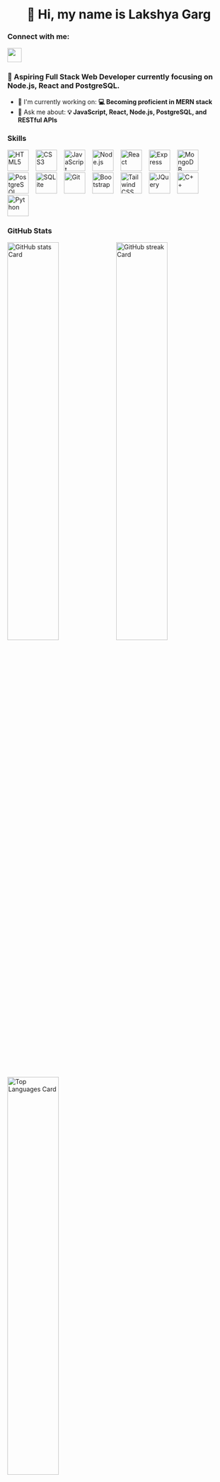<div id="toc">
  <ul align="center" style="list-style: none">
    <summary>
      <h1>
        👋 Hi, my name is Lakshya Garg
      </h1>
    </summary>
  </ul>
</div>

**<h3 align="left">Connect with me:</h3>** 
<p align="left"><a href="https://www.linkedin.com/in/lakshya-garg23" target="_blank"><img src="https://img.shields.io/badge/LinkedIn-0077B5?style=for-the-badge&logo=linkedin&logoColor=white" height="32" style="margin-right: 8px"></a></p>

 **<h3 align="left">🚀 Aspiring Full Stack Web Developer currently focusing on Node.js, React and PostgreSQL.</h3>**


- 💼 I'm currently working on: **💻 Becoming proficient in MERN stack**
- 💬 Ask me about: **💡 JavaScript, React, Node.js, PostgreSQL, and RESTful APIs**

 **<h3 align="left">Skills</h3>**

<p align="left"><img src="https://cdn.jsdelivr.net/gh/devicons/devicon@latest/icons/html5/html5-original-wordmark.svg" height="48" alt="HTML5" style="margin-right: 12px"> <img src="https://cdn.jsdelivr.net/gh/devicons/devicon@latest/icons/css3/css3-original-wordmark.svg" height="48" alt="CSS3" style="margin-right: 12px"> <img src="https://skillicons.dev/icons?i=javascript" height="48" alt="JavaScript" style="margin-right: 12px"> <img src="https://cdn.jsdelivr.net/gh/devicons/devicon@latest/icons/nodejs/nodejs-original-wordmark.svg" height="48" alt="Node.js" style="margin-right: 12px"> <img src="https://cdn.jsdelivr.net/gh/devicons/devicon@latest/icons/react/react-original-wordmark.svg" height="48" alt="React" style="margin-right: 12px"> <img src="https://cdn.jsdelivr.net/gh/devicons/devicon/icons/express/express-original.svg" height="48" alt="Express" style="margin-right: 12px"> <img src="https://cdn.jsdelivr.net/gh/devicons/devicon@latest/icons/mongodb/mongodb-original-wordmark.svg" height="48" alt="MongoDB" style="margin-right: 12px"> <img src="https://cdn.jsdelivr.net/gh/devicons/devicon/icons/postgresql/postgresql-original.svg" height="48" alt="PostgreSQL" style="margin-right: 12px"> <img src="https://cdn.jsdelivr.net/gh/devicons/devicon/icons/sqlite/sqlite-original.svg" height="48" alt="SQLite" style="margin-right: 12px"> <img src="https://cdn.jsdelivr.net/gh/devicons/devicon/icons/git/git-original.svg" height="48" alt="Git" style="margin-right: 12px"> <img src="https://skillicons.dev/icons?i=bootstrap" height="48" alt="Bootstrap" style="margin-right: 12px"> <img src="https://skillicons.dev/icons?i=tailwind" height="48" alt="Tailwind CSS" style="margin-right: 12px"> <img src="https://skillicons.dev/icons?i=jquery" height="48" alt="JQuery" style="margin-right: 12px"> <img src="https://cdn.jsdelivr.net/gh/devicons/devicon/icons/cplusplus/cplusplus-original.svg" height="48" alt="C++" style="margin-right: 12px"> <img src="https://cdn.jsdelivr.net/gh/devicons/devicon/icons/python/python-original.svg" height="48" alt="Python" style="margin-right: 12px"></p>

 **<h3 align="left">GitHub Stats</h3>**

<p align="left">
  <img width="48%" src="https://github-readme-stats.vercel.app/api?username=lakshyagrg23&theme=react&hide_title=false&hide_rank=false&show_icons=false&include_all_commits=false&count_private=true&line_height=23" alt="GitHub stats Card" />
  <img width="48%" src="https://streak-stats.demolab.com/?user=lakshyagrg23&theme=react&hide_border=false&date_format=M+j%5B%2C+Y%5D&mode=daily&hide_total_contributions=false&hide_current_streak=false&hide_longest_streak=false&card_height=200" alt="GitHub streak Card" />
</p>
<p><img width="48%" src="https://github-readme-stats.vercel.app/api/top-langs?username=lakshyagrg23&theme=react&hide_title=false&layout=compact&langs_count=6&hide_progress=false&card_width=400&cache_seconds=1800" alt="Top Languages Card" />
</p>
<br>
<!-- <details>	 -->
 <summary><b>Badges 🪶</b></summary><br>
<div style='display:flex; align-items:center; gap: 10px;' align='center'><a href="https://gssoc.girlscript.tech/leaderboard">
<img src="https://raw.githubusercontent.com/GSSoC24/Postman-Challenge/main/docs/assets/Postman%20White.png" width="100px" height="100px" />
  <img src="https://raw.githubusercontent.com/GSSoC24/Postman-Challenge/main/docs/assets/1.png" width="100px" height="100px" />
  <img src="https://raw.githubusercontent.com/GSSoC24/Postman-Challenge/main/docs/assets/2.png" width="100px" height="100px" />
  <img src="https://raw.githubusercontent.com/GSSoC24/Postman-Challenge/main/docs/assets/3.png" width="100px" height="100px" />
  <img src="https://raw.githubusercontent.com/GSSoC24/Postman-Challenge/main/docs/assets/4.png" width="100px" height="100px" />
  <img src="https://raw.githubusercontent.com/GSSoC24/Postman-Challenge/main/docs/assets/5.png" width="100px" height="100px" />
</div>
<!-- </details> -->


<!--
**lakshyagrg23/lakshyagrg23** is a ✨ _special_ ✨ repository because its `README.md` (this file) appears on your GitHub profile.

Here are some ideas to get you started:

- 🔭 I’m currently working on ...
- 🌱 I’m currently learning ...
- 👯 I’m looking to collaborate on ...
- 🤔 I’m looking for help with ...
- 💬 Ask me about ...
- 📫 How to reach me: ...
- 😄 Pronouns: ...
- ⚡ Fun fact: ...
-->
